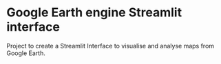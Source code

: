 # Google Earth engine Streamlit interface
Project to create a Streamlit Interface to visualise and analyse maps from Google Earth. 
